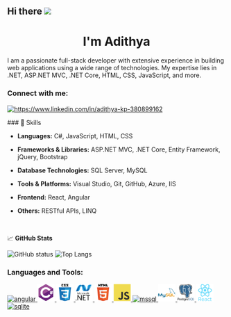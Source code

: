 ## Hi there <img src="https://media.giphy.com/media/hvRJCLFzcasrR4ia7z/giphy.gif" width="25">



<h1 align="center">I'm Adithya</h1>
I am a passionate full-stack developer with extensive experience in building web applications using a wide range of technologies. My expertise lies in .NET, ASP.NET MVC, .NET Core, HTML, CSS, JavaScript, and more.

<h3 align="left">Connect with me:</h3>
<p align="left">
<a href="https://linkedin.com/in/https://www.linkedin.com/in/adithya-kp-380899162" target="blank"><img align="center" src="https://raw.githubusercontent.com/rahuldkjain/github-profile-readme-generator/master/src/images/icons/Social/linked-in-alt.svg" alt="https://www.linkedin.com/in/adithya-kp-380899162" height="25" width="35" /></a>
</p>
### 🌟 Skills

- **Languages:** C#, JavaScript, HTML, CSS
- **Frameworks & Libraries:** ASP.NET MVC, .NET Core, Entity Framework, jQuery, Bootstrap
- **Database Technologies:** SQL Server, MySQL
- **Tools & Platforms:** Visual Studio, Git, GitHub, Azure, IIS
- **Frontend:** React, Angular
- **Others:** RESTful APIs, LINQ

  </br>
📈 **GitHub Stats**

![GitHub status](https://github-readme-stats.vercel.app/api?username=adithyakp0204&show_icons=true&theme=radical)
![Top Langs](https://github-readme-stats.vercel.app/api/top-langs/?username=adithyakp0204&layout=compact&theme=radical)

<h3 align="left">Languages and Tools:</h3>
<p align="left"> <a href="https://angular.io" target="_blank" rel="noreferrer"> <img src="https://angular.io/assets/images/logos/angular/angular.svg" alt="angular" width="40" height="40"/> </a> <a href="https://www.w3schools.com/cs/" target="_blank" rel="noreferrer"> <img src="https://raw.githubusercontent.com/devicons/devicon/master/icons/csharp/csharp-original.svg" alt="csharp" width="40" height="40"/> </a> <a href="https://www.w3schools.com/css/" target="_blank" rel="noreferrer"> <img src="https://raw.githubusercontent.com/devicons/devicon/master/icons/css3/css3-original-wordmark.svg" alt="css3" width="40" height="40"/> </a> <a href="https://dotnet.microsoft.com/" target="_blank" rel="noreferrer"> <img src="https://raw.githubusercontent.com/devicons/devicon/master/icons/dot-net/dot-net-original-wordmark.svg" alt="dotnet" width="40" height="40"/> </a> <a href="https://www.w3.org/html/" target="_blank" rel="noreferrer"> <img src="https://raw.githubusercontent.com/devicons/devicon/master/icons/html5/html5-original-wordmark.svg" alt="html5" width="40" height="40"/> </a> <a href="https://developer.mozilla.org/en-US/docs/Web/JavaScript" target="_blank" rel="noreferrer"> <img src="https://raw.githubusercontent.com/devicons/devicon/master/icons/javascript/javascript-original.svg" alt="javascript" width="40" height="40"/> </a> <a href="https://www.microsoft.com/en-us/sql-server" target="_blank" rel="noreferrer"> <img src="https://www.svgrepo.com/show/303229/microsoft-sql-server-logo.svg" alt="mssql" width="40" height="40"/> </a> <a href="https://www.mysql.com/" target="_blank" rel="noreferrer"> <img src="https://raw.githubusercontent.com/devicons/devicon/master/icons/mysql/mysql-original-wordmark.svg" alt="mysql" width="40" height="40"/> </a> <a href="https://www.postgresql.org" target="_blank" rel="noreferrer"> <img src="https://raw.githubusercontent.com/devicons/devicon/master/icons/postgresql/postgresql-original-wordmark.svg" alt="postgresql" width="40" height="40"/> </a> <a href="https://reactjs.org/" target="_blank" rel="noreferrer"> <img src="https://raw.githubusercontent.com/devicons/devicon/master/icons/react/react-original-wordmark.svg" alt="react" width="40" height="40"/> </a> <a href="https://www.sqlite.org/" target="_blank" rel="noreferrer"> <img src="https://www.vectorlogo.zone/logos/sqlite/sqlite-icon.svg" alt="sqlite" width="40" height="40"/> </a> </p>
